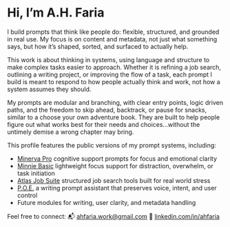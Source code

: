 # Hi, I’m A.H. Faria

I build prompts that think like people do: flexible, structured, and grounded in real use. My focus is on content and metadata, not just what something says, but how it’s shaped, sorted, and surfaced to actually help.

This work is about thinking in systems, using language and structure to make complex tasks easier to approach. Whether it is refining a job search, outlining a writing project, or improving the flow of a task, each prompt I build is meant to respond to how people actually think and work, not how a system assumes they should.

My prompts are modular and branching, with clear entry points, logic driven paths, and the freedom to skip ahead, backtrack, or pause for snacks, similar to a choose your own adventure book. They are built to help people figure out what works best for their needs and choices...without the untimely demise a wrong chapter may bring.

This profile features the public versions of my prompt systems, including:

- [Minerva Pro](#) cognitive support prompts for focus and emotional clarity  
- [Minnie Basic](#) lightweight focus support for distraction, overwhelm, or task initiation  
- [Atlas Job Suite](#) structured job search tools built for real world stress  
- [P.O.E.](#) a writing prompt assistant that preserves voice, intent, and user control  
- Future modules for writing, user clarity, and metadata handling


Feel free to connect:
📬 [ahfaria.work@gmail.com](mailto:ahfaria.work@gmail.com)
🔗 [linkedin.com/in/ahfaria](https://linkedin.com/in/ahfaria)
